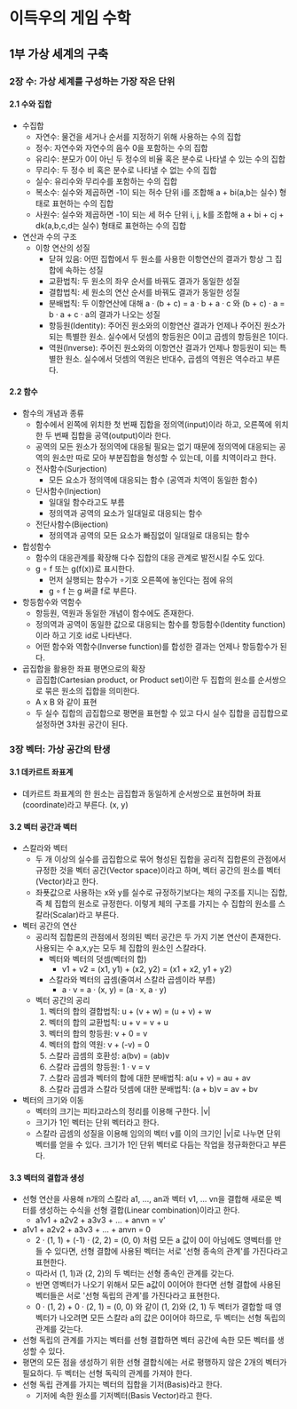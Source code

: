 # 이득우의 게임 수학
## 1부 가상 세계의 구축
### 2장 수: 가상 세계를 구성하는 가장 작은 단위
#### 2.1 수와 집합
- 수집합
	- 자연수: 물건을 세거나 순서를 지정하기 위해 사용하는 수의 집합
	- 정수: 자연수와 자연수의 음수 0을 포함하는 수의 집합
	- 유리수: 분모가 0이 아닌 두 정수의 비율 혹은 분수로 나타낼 수 있는 수의 집합
	- 무리수: 두 정수 비 혹은 분수로 나타낼 수 없는 수의 집합
	- 실수: 유리수와 무리수를 포함하는 수의 집합
	- 복소수: 실수와 제곱하면 -1이 되는 허수 단위 i를 조합해 a + bi(a,b는 실수) 형태로 표현하는 수의 집합
	- 사원수: 실수와 제곱하면 -1이 되는 세 허수 단위 i, j, k를 조합해 a + bi + cj + dk(a,b,c,d는 실수) 형태로 표현하는 수의 집합
- 연산과 수의 구조
	- 이항 연산의 성질
		- 닫혀 있음: 어떤 집합에서 두 원소를 사용한 이항연산의 결과가 항상 그 집합에 속하는 성질
		- 교환법칙: 두 원소의 좌우 순서를 바꿔도 결과가 동일한 성질
		- 결합법칙: 세 원소의 연산 순서를 바꿔도 결과가 동일한 성질
		- 분배법칙: 두 이항연산에 대해 a · (b + c) = a · b + a · c 와 (b + c) · a = b · a + c · a의 결과가 나오는 성질
		- 항등원(Identity): 주어진 원소와의 이항연산 결과가 언제나 주어진 원소가 되는 특별한 원소. 실수에서 덧셈의 항등원은 0이고 곱셈의 항등원은 1이다.
		- 역원(Inverse): 주어진 원소와의 이항연산 결과가 언제나 항등원이 되는 특별한 원소. 실수에서 덧셈의 역원은 반대수, 곱셈의 역원은 역수라고 부른다.
#### 2.2 함수
- 함수의 개념과 종류
	- 함수에서 왼쪽에 위치한 첫 번째 집합을 정의역(input)이라 하고, 오른쪽에 위치한 두 번째 집합을 공역(output)이라 한다.
	- 공역의 모든 원소가 정의역에 대응될 필요는 없기 때문에 정의역에 대응되는 공역의 원소만 따로 모아 부분집합을 형성할 수 있는데, 이를 치역이라고 한다.
	- 전사함수(Surjection)
		- 모든 요소가 정의역에 대응되는 함수 (공역과 치역이 동일한 함수)
	- 단사함수(Injection)
		- 일대일 함수라고도 부름
		- 정의역과 공역의 요소가 일대일로 대응되는 함수
	- 전단사함수(Bijection)
		- 정의역과 공역의 모든 요소가 빠짐없이 일대일로 대응되는 함수
- 합성함수
	- 함수의 대응관계를 확장해 다수 집합의 대응 관계로 발전시킬 수도 있다.
	- g ∘ f 또는 g(f(x))로 표시한다.
		- 먼저 실행되는 함수가 ∘기호 오른쪽에 놓인다는 점에 유의
		- g ∘ f 는 g 써클 f로 부른다.
- 항등함수와 역함수
	- 항등원, 역원과 동일한 개념이 함수에도 존재한다.
	- 정의역과 공역이 동일한 값으로 대응되는 함수를 항등함수(Identity function)이라 하고 기호 id로 나타낸다.
	- 어떤 함수와 역함수(Inverse function)를 합성한 결과는 언제나 항등함수가 된다.
- 곱집합을 활용한 좌표 평면으로의 확장
	- 곱집합(Cartesian product, or Product set)이란 두 집합의 원소를 순서쌍으로 묶은 원소의 집합을 의미한다.
	- A x B 와 같이 표현
	- 두 실수 집합의 곱집합으로 평면을 표현할 수 있고 다시 실수 집합을 곱집합으로 설정하면 3차원 공간이 된다.

### 3장 벡터: 가상 공간의 탄생
#### 3.1 데카르트 좌표계
- 데카르트 좌표계의 한 원소는 곱집합과 동일하게 순서쌍으로 표현하며 좌표(coordinate)라고 부른다. (x, y)

#### 3.2 벡터 공간과 벡터
- 스칼라와 벡터
	- 두 개 이상의 실수를 곱집합으로 묶어 형성된 집합을 공리적 집합론의 관점에서 규정한 것을 벡터 공간(Vector space)이라고 하며, 벡터 공간의 원소를 벡터(Vector)라고 한다.
	- 좌푯값으로 사용하는 x와 y를 실수로 규정하기보다는 체의 구조를 지니는 집합, 즉 체 집합의 원소로 규정한다. 이렇게 체의 구조를 가지는 수 집합의 원소를 스칼라(Scalar)라고 부른다.
- 벡터 공간의 연산
	- 공리적 집합론의 관점에서 정의된 벡터 공간은 두 가지 기본 연산이 존재한다. 사용되는 수 a,x,y는 모두 체 집합의 원소인 스칼라다.
		- 벡터와 벡터의 덧셈(벡터의 합)
			- v1 + v2 = (x1, y1) + (x2, y2) = (x1 + x2, y1 + y2)
		- 스칼라와 벡터의 곱셈(줄여서 스칼라 곱셈이라 부름)
			- a · v = a · (x, y) = (a · x, a · y)
	- 벡터 공간의 공리
		1. 벡터의 합의 결합법칙: u + (v + w) = (u + v) + w
		2. 벡터의 합의 교환법칙: u + v = v + u
		3. 벡터의 합의 항등원: v + 0 = v
		4. 벡터의 합의 역원: v + (-v) = 0
		5. 스칼라 곱셈의 호환성: a(bv) = (ab)v
		6. 스칼라 곱셈의 항등원: 1 · v =  v
		7. 스칼라 곱셈과 벡터의 합에 대한 분배법칙: a(u + v) = au + av
		8. 스칼라 곱셈과 스칼라 덧셈에 대한 분배법칙: (a + b)v = av + bv
- 벡터의 크기와 이동
	- 벡터의 크기는 피타고라스의 정리를 이용해 구한다. |v|
	- 크기가 1인 벡터는 단위 벡터라고 한다.
	- 스칼라 곱셈의 성질을 이용해 임의의 벡터 v를 이의 크기인 |v|로 나누면 단위 벡터를 얻을 수 있다. 크기가 1인 단위 벡터로 다듬는 작업을 정규화한다고 부른다.

#### 3.3 벡터의 결합과 생성
- 선형 연산을 사용해 n개의 스칼라 a1, ..., an과 벡터 v1, ... vn을 결합해 새로운 벡터를 생성하는 수식을 선형 결합(Linear combination)이라고 한다.
	- a1v1 + a2v2 + a3v3 + ... + anvn = v'
- a1v1 + a2v2 + a3v3 + ... + anvn = 0
	- 2 · (1, 1) + (-1) · (2, 2) = (0, 0) 처럼 모든 a 값이 0이 아님에도 영벡터를 만들 수 있다면, 선형 결합에 사용된 벡터는 서로 '선형 종속의 관계'를 가진다라고 표현한다.
	- 따라서 (1, 1)과 (2, 2)의 두 벡터는 선형 종속인 관계를 갖는다.
	- 반면 영벡터가 나오기 위해서 모든 a값이 0이어야 한다면 선형 결합에 사용된 벡터들은 서로 '선형 독립의 관계'를 가진다라고 표현한다.
	- 0 · (1, 2) + 0 · (2, 1) = (0, 0) 와 같이 (1, 2)와 (2, 1) 두 벡터가 결합할 때 영벡터가 나오려면 모든 스칼라 a의 값은 0이어야 하므로, 두 벡터는 선형 독립의 관계를 갖는다.
- 선형 독립의 관계를 가지는 벡터를 선형 결합하면 벡터 공간에 속한 모든 벡터를 생성할 수 있다.
- 평면의 모든 점을 생성하기 위한 선형 결합식에는 서로 평행하지 않은 2개의 벡터가 필요하다. 두 벡터는 선형 독릭의 관계를 가져야 한다.
- 선형 독립 관계를 가지는 벡터의 집합을 기저(Basis)라고 한다.
	- 기저에 속한 원소를 기저벡터(Basis Vector)라고 한다.